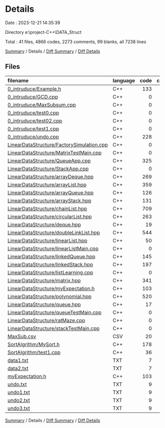 # Details

Date : 2023-12-21 14:35:39

Directory e:\\project-C++\\DATA_Struct

Total : 41 files,  4866 codes, 2273 comments, 99 blanks, all 7238 lines

[Summary](results.md) / Details / [Diff Summary](diff.md) / [Diff Details](diff-details.md)

## Files
| filename | language | code | comment | blank | total |
| :--- | :--- | ---: | ---: | ---: | ---: |
| [0_intruduce/Example.h](/0_intruduce/Example.h) | C++ | 133 | 12 | 2 | 147 |
| [0_intruduce/GCD.cpp](/0_intruduce/GCD.cpp) | C++ | 0 | 49 | 1 | 50 |
| [0_intruduce/MaxSubsum.cpp](/0_intruduce/MaxSubsum.cpp) | C++ | 0 | 289 | 7 | 296 |
| [0_intruduce/test0.cpp](/0_intruduce/test0.cpp) | C++ | 0 | 84 | 5 | 89 |
| [0_intruduce/test02.cpp](/0_intruduce/test02.cpp) | C++ | 0 | 75 | 4 | 79 |
| [0_intruduce/test1.cpp](/0_intruduce/test1.cpp) | C++ | 0 | 58 | 2 | 60 |
| [0_intruduce/undo.cpp](/0_intruduce/undo.cpp) | C++ | 228 | 12 | 3 | 243 |
| [LinearDataStructure/FactorySimulation.cpp](/LinearDataStructure/FactorySimulation.cpp) | C++ | 0 | 0 | 1 | 1 |
| [LinearDataStructure/MatrixTestMain.cpp](/LinearDataStructure/MatrixTestMain.cpp) | C++ | 0 | 127 | 0 | 127 |
| [LinearDataStructure/QueueApp.cpp](/LinearDataStructure/QueueApp.cpp) | C++ | 325 | 21 | 5 | 351 |
| [LinearDataStructure/StackApp.cpp](/LinearDataStructure/StackApp.cpp) | C++ | 0 | 237 | 4 | 241 |
| [LinearDataStructure/arrayDeque.hpp](/LinearDataStructure/arrayDeque.hpp) | C++ | 269 | 10 | 4 | 283 |
| [LinearDataStructure/arrayList.hpp](/LinearDataStructure/arrayList.hpp) | C++ | 359 | 6 | 4 | 369 |
| [LinearDataStructure/arrayQueue.hpp](/LinearDataStructure/arrayQueue.hpp) | C++ | 126 | 2 | 2 | 130 |
| [LinearDataStructure/arrayStack.hpp](/LinearDataStructure/arrayStack.hpp) | C++ | 131 | 2 | 1 | 134 |
| [LinearDataStructure/chainList.hpp](/LinearDataStructure/chainList.hpp) | C++ | 709 | 38 | 3 | 750 |
| [LinearDataStructure/circularList.hpp](/LinearDataStructure/circularList.hpp) | C++ | 263 | 8 | 2 | 273 |
| [LinearDataStructure/deque.hpp](/LinearDataStructure/deque.hpp) | C++ | 19 | 0 | 0 | 19 |
| [LinearDataStructure/doubleLinkList.hpp](/LinearDataStructure/doubleLinkList.hpp) | C++ | 544 | 25 | 2 | 571 |
| [LinearDataStructure/linearList.hpp](/LinearDataStructure/linearList.hpp) | C++ | 50 | 0 | 0 | 50 |
| [LinearDataStructure/linearListMain.cpp](/LinearDataStructure/linearListMain.cpp) | C++ | 0 | 410 | 0 | 410 |
| [LinearDataStructure/linkedQueue.hpp](/LinearDataStructure/linkedQueue.hpp) | C++ | 145 | 0 | 1 | 146 |
| [LinearDataStructure/linkedStack.hpp](/LinearDataStructure/linkedStack.hpp) | C++ | 197 | 0 | 1 | 198 |
| [LinearDataStructure/listLearning.cpp](/LinearDataStructure/listLearning.cpp) | C++ | 0 | 126 | 3 | 129 |
| [LinearDataStructure/matrix.hpp](/LinearDataStructure/matrix.hpp) | C++ | 341 | 6 | 4 | 351 |
| [LinearDataStructure/myExpectation.h](/LinearDataStructure/myExpectation.h) | C++ | 103 | 10 | 10 | 123 |
| [LinearDataStructure/polynomial.hpp](/LinearDataStructure/polynomial.hpp) | C++ | 520 | 3 | 4 | 527 |
| [LinearDataStructure/queue.hpp](/LinearDataStructure/queue.hpp) | C++ | 17 | 0 | 0 | 17 |
| [LinearDataStructure/queueTestMain.cpp](/LinearDataStructure/queueTestMain.cpp) | C++ | 0 | 112 | 1 | 113 |
| [LinearDataStructure/ratMaze.cpp](/LinearDataStructure/ratMaze.cpp) | C++ | 0 | 157 | 0 | 157 |
| [LinearDataStructure/stackTestMain.cpp](/LinearDataStructure/stackTestMain.cpp) | C++ | 0 | 325 | 1 | 326 |
| [MaxSub.csv](/MaxSub.csv) | CSV | 20 | 0 | 1 | 21 |
| [SortAlgrithm/MySort.h](/SortAlgrithm/MySort.h) | C++ | 178 | 50 | 6 | 234 |
| [SortAlgrithm/test1.cpp](/SortAlgrithm/test1.cpp) | C++ | 36 | 9 | 1 | 46 |
| [data1.txt](/data1.txt) | TXT | 7 | 0 | 0 | 7 |
| [data2.txt](/data2.txt) | TXT | 7 | 0 | 0 | 7 |
| [myExpectation.h](/myExpectation.h) | C++ | 103 | 10 | 10 | 123 |
| [undo.txt](/undo.txt) | TXT | 9 | 0 | 1 | 10 |
| [undo1.txt](/undo1.txt) | TXT | 9 | 0 | 1 | 10 |
| [undo2.txt](/undo2.txt) | TXT | 9 | 0 | 2 | 11 |
| [undo3.txt](/undo3.txt) | TXT | 9 | 0 | 0 | 9 |

[Summary](results.md) / Details / [Diff Summary](diff.md) / [Diff Details](diff-details.md)